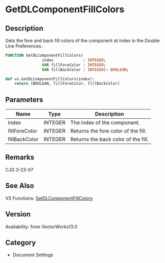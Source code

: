 # GetDLComponentFillColors

## Description
Gets the fore and back fill colors of the component at index in the Double Line Preferences.

```pascal
FUNCTION GetDLComponentFillColors(
				index             : INTEGER;
				VAR fillForeColor : INTEGER;
				VAR fillBackColor : INTEGER): BOOLEAN;
```

```python
def vs.GetDLComponentFillColors(index):
    return (BOOLEAN, fillForeColor, fillBackColor)
```

## Parameters
|Name|Type|Description|
|---|---|---|
|index|INTEGER|The index of the component.|
|fillForeColor|INTEGER|Returns the fore color of the fill.|
|fillBackColor|INTEGER|Returns the back color of the fill.|

## Remarks
CJG 3-23-07

## See Also
VS Functions:
[SetDLComponentFillColors](SetDLComponentFillColors.md)

## Version
Availability: from VectorWorks13.0

## Category
* Document Settings

